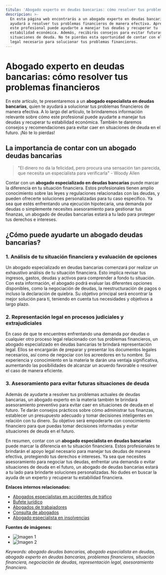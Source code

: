 ```yaml
---
titulo: 'Abogado experto en deudas bancarias: cómo resolver tus problemas financieros'
descripcion: >-
  En esta página web encontrarás a un abogado experto en deudas bancarias que te
  ayudará a resolver tus problemas financieros de manera efectiva. Aprende cómo
  este profesional puede ayudarte a manejar tus deudas y recuperar tu
  estabilidad económica. Además, recibirás consejos para evitar futuras
  situaciones de deuda. No te pierdas esta oportunidad de contar con el apoyo
  legal necesario para solucionar tus problemas financieros.
---
```


# **Abogado experto en deudas bancarias: cómo resolver tus problemas financieros**



En este artículo, te presentaremos a un **abogado especialista en deudas bancarias**, quien te ayudará a solucionar tus problemas financieros de manera efectiva. A lo largo del artículo, te brindaremos información relevante sobre cómo este profesional puede ayudarte a manejar tus deudas y recuperar tu estabilidad económica. También te daremos consejos y recomendaciones para evitar caer en situaciones de deuda en el futuro. ¡No te lo pierdas!

## **La importancia de contar con un abogado deudas bancarias**

> "El dinero no da la felicidad, pero procura una sensación tan parecida, que necesita un especialista para verificarla" - Woody Allen

Contar con un **abogado especializado en deudas bancarias** puede marcar la diferencia en tu situación financiera. Estos profesionales tienen amplio conocimiento sobre las leyes y regulaciones relacionadas con las deudas, y pueden ofrecerte soluciones personalizadas para tu caso específico. Ya sea que estés enfrentando una ejecución hipotecaria, una demanda por deudas o simplemente necesites asesoramiento para gestionar tus finanzas, un abogado de deudas bancarias estará a tu lado para proteger tus derechos e intereses.

## **¿Cómo puede ayudarte un abogado deudas bancarias?**

### **1. Análisis de tu situación financiera y evaluación de opciones**

Un abogado especializado en deudas bancarias comenzará por realizar un exhaustivo análisis de tu situación financiera. Esto implica revisar tus ingresos, gastos, deudas y activos para comprender a fondo tu situación. Con esta información, el abogado podrá evaluar las diferentes opciones disponibles, como la negociación de deudas, la reestructuración de pagos o incluso la declaración de quiebra. Su objetivo principal será encontrar la mejor solución para ti, teniendo en cuenta tus necesidades y objetivos a largo plazo.

### **2. Representación legal en procesos judiciales y extrajudiciales**

En caso de que te encuentres enfrentando una demanda por deudas o cualquier otro proceso legal relacionado con tus problemas financieros, un abogado especializado en deudas bancarias te brindará representación legal. Ellos se encargarán de preparar y presentar los documentos legales necesarios, así como de negociar con los acreedores en tu nombre. Su experiencia y conocimiento en la materia te darán una ventaja significativa, aumentando las posibilidades de alcanzar un acuerdo favorable o resolver el caso de manera eficiente.

### **3. Asesoramiento para evitar futuras situaciones de deuda**


Además de ayudarte a resolver tus problemas actuales de deudas bancarias, un abogado experto en la materia también te brindará asesoramiento preventivo para evitar caer en situaciones de deuda en el futuro. Te darán consejos prácticos sobre cómo administrar tus finanzas, establecer un presupuesto adecuado y tomar decisiones inteligentes en relación con tu dinero. Su objetivo será empoderarte con conocimiento financiero para que puedas tomar decisiones informadas y evitar situaciones de deuda en el futuro.









En resumen, contar con un **abogado especialista en deudas bancarias** puede marcar la diferencia en tu situación financiera. Estos profesionales te brindarán el apoyo legal necesario para manejar tus deudas de manera efectiva, protegiendo tus derechos e intereses. Ya sea que necesites asesoramiento para negociar tus deudas, enfrentar una demanda o evitar situaciones de deuda en el futuro, un abogado de deudas bancarias estará a tu lado para brindarte soluciones personalizadas. No dudes en buscar la ayuda de un experto y recuperar tu estabilidad financiera.




**Enlaces internos relacionados:**




- [Abogados especialistas en accidentes de tráfico](abogados-especialistas-en-accidentes-de-trafico)
- [Bufete jurídico](bufete-juridico)
- [Abogados de trabajadores](abogados-de-trabajadores)
- [Consulta de abogados](consulta-de-abogados)
- [Abogado especialista en insolvencias](abogado-especialista-en-insolvencias)




**Fuentes de imágenes:**




- ![Imagen 1](./img/abogado-deudas-bancarias-1.webp)
- ![Imagen 2](./img/abogado-deudas-bancarias-2.webp)




_Keywords: abogado deudas bancarias, abogado especialista en deudas, abogado experto en deudas bancarias, problemas financieros, situación financiera, negociación de deudas, representación legal, asesoramiento financiero._



